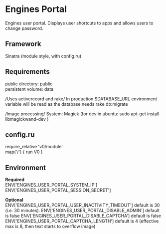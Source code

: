 Engines Portal
==============

Engines user portal. Displays user shortcuts to apps and allows users to change password.

Framework
---------
Sinatra (module style, with config.ru)

Requirements
------------
public directory: public   
persistent volume: data

/Uses activerecord and rake/
In production $DATABASE_URL environment variable will be read as the database
needs rake db:migrate

/Image processing/
System: Magick
(for dev in ubuntu: sudo apt-get install libmagickwand-dev )

config.ru
---------
require_relative 'v0/module'  
map('/') { run V0 }  

Environment
-----------
**Required**  
ENV['ENGINES_USER_PORTAL_SYSTEM_IP']
ENV['ENGINES_USER_PORTAL_SESSION_SECRET']

**Optional**  
ENV['ENGINES_USER_PORTAL_USER_INACTIVITY_TIMEOUT'] default is 30 (i.e. 30 minutes).
ENV['ENGINES_USER_PORTAL_DISABLE_ADMIN'] default is false
ENV['ENGINES_USER_PORTAL_DISABLE_CAPTCHA'] default is false
ENV['ENGINES_USER_PORTAL_CAPTCHA_LENGTH'] default is 4 (effective max is 8, then text starts to overflow image)
